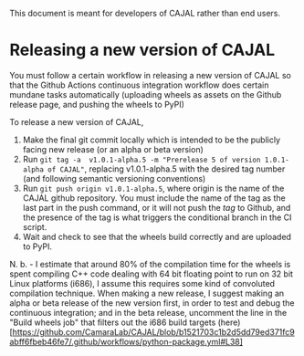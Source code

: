 This document is meant for developers of CAJAL rather than end users.

# Releasing a new version of CAJAL
You must follow a certain workflow in releasing a new version of CAJAL so that the Github Actions continuous integration workflow does certain mundane tasks automatically (uploading wheels as assets on the Github release page, and pushing the wheels to PyPI)

To release a new version of CAJAL,

1. Make the final git commit locally which is intended to be the publicly facing new release (or an alpha or beta version)
2. Run `git tag -a  v1.0.1-alpha.5 -m "Prerelease 5 of version 1.0.1-alpha of CAJAL"`, replacing  v1.0.1-alpha.5 with the desired tag number (and following semantic versioning conventions)
3. Run `git push origin v1.0.1-alpha.5`, where origin is the name of the CAJAL github repository. You must include the name of the tag as the last part  in the push command, or it will not push the *tag* to Github, and the presence of the tag is what triggers the conditional branch in the CI script.
4. Wait and check to see that the wheels build correctly and are uploaded to PyPI.

N. b. - I estimate that around 80% of the compilation time for the wheels is spent compiling C++ code dealing with 64 bit floating point to run on 32 bit Linux platforms (i686), I assume this requires some kind of convoluted compilation technique. When making a new release, I suggest making an alpha or beta release of the new version first, in order to test and debug the continuous integration; and in the beta release, uncomment the line in the "Build wheels job" that filters out the i686 build targets (here)[https://github.com/CamaraLab/CAJAL/blob/b1521703c1b2d5dd79ed371fc9abff6fbeb46fe7/.github/workflows/python-package.yml#L38] 